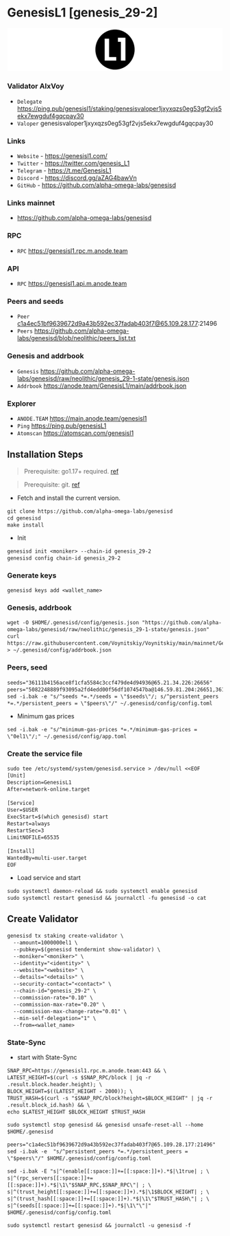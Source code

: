 # GenesisL1 [genesis_29-2]
![GenesisL1 Guide](https://github.com/Voynitskiy/Voynitskiy/blob/main/mainnet/GenesisL1/GenesisL1.png)
### Validator AlxVoy
* `Delegate` https://ping.pub/genesisl1/staking/genesisvaloper1jxyxqzs0eg53gf2vjs5ekx7ewgduf4gqcpay30
* `Valoper` genesisvaloper1jxyxqzs0eg53gf2vjs5ekx7ewgduf4gqcpay30
### Links
* `Website` - https://genesisl1.com/
* `Twitter` - https://twitter.com/genesis_L1
* `Telegram` - https://t.me/GenesisL1
* `Discord` - https://discord.gg/aZAG4bawVn
* `GitHub` - https://github.com/alpha-omega-labs/genesisd
### Links mainnet
* https://github.com/alpha-omega-labs/genesisd
### RPC
* `RPC` https://genesisl1.rpc.m.anode.team
### API
* `RPC` https://genesisl1.api.m.anode.team
### Peers and seeds
* `Peer` c1a4ec51bf9639672d9a43b592ec37fadab403f7@65.109.28.177:21496
* `Peers` https://github.com/alpha-omega-labs/genesisd/blob/neolithic/peers_list.txt
### Genesis and addrbook
* `Genesis` https://github.com/alpha-omega-labs/genesisd/raw/neolithic/genesis_29-1-state/genesis.json
* `Addrbook` https://anode.team/GenesisL1/main/addrbook.json
### Explorer
* `ANODE.TEAM` https://main.anode.team/genesisl1
* `Ping` https://ping.pub/genesisL1
* `Atomscan` https://atomscan.com/genesisl1
## Installation Steps
>Prerequisite: go1.17+ required. [ref](https://golang.org/doc/install)

>Prerequisite: git. [ref](https://github.com/git/git)

* Fetch and install the current version.
```shell
git clone https://github.com/alpha-omega-labs/genesisd
cd genesisd
make install
```
* Init
```
genesisd init <moniker> --chain-id genesis_29-2
genesisd config chain-id genesis_29-2
```

### Generate keys
```
genesisd keys add <wallet_name>
```
### Genesis, addrbook
```
wget -O $HOME/.genesisd/config/genesis.json "https://github.com/alpha-omega-labs/genesisd/raw/neolithic/genesis_29-1-state/genesis.json"
curl https://raw.githubusercontent.com/Voynitskiy/Voynitskiy/main/mainnet/GenesisL1/addrbook.json > ~/.genesisd/config/addrbook.json
```
### Peers, seed
```
seeds="36111b4156ace8f1cfa5584c3ccf479de4d94936@65.21.34.226:26656"
peers="5082248889f93095a2fd4edd00f56df1074547ba@146.59.81.204:26651,36111b4156ace8f1cfa5584c3ccf479de4d94936@65.21.34.226:26656,c23b3d58ccae0cf34fc12075c933659ff8cca200@95.217.207.154:26656,37d8aa8a31d66d663586ba7b803afd68c01126c4@65.21.134.70:26656,d7d4ea7a661c40305cab84ac227cdb3814df4e43@139.162.195.228:26656,be81a20b7134552e270774ec861c4998fabc2969@genesisl1.3ventures.io:26656"
sed -i.bak -e "s/^seeds *=.*/seeds = \"$seeds\"/; s/^persistent_peers *=.*/persistent_peers = \"$peers\"/" ~/.genesisd/config/config.toml
```
* Minimum gas prices
```
sed -i.bak -e "s/^minimum-gas-prices *=.*/minimum-gas-prices = \"0el1\"/;" ~/.genesisd/config/app.toml
```
### Create the service file
```
sudo tee /etc/systemd/system/genesisd.service > /dev/null <<EOF
[Unit]
Description=GenesisL1
After=network-online.target

[Service]
User=$USER
ExecStart=$(which genesisd) start
Restart=always
RestartSec=3
LimitNOFILE=65535

[Install]
WantedBy=multi-user.target
EOF
```
* Load service and start
```
sudo systemctl daemon-reload && sudo systemctl enable genesisd
sudo systemctl restart genesisd && journalctl -fu genesisd -o cat
```
## Create Validator
```
genesisd tx staking create-validator \
  --amount=1000000el1 \
  --pubkey=$(genesisd tendermint show-validator) \
  --moniker="<moniker>" \
  --identity="<identity>" \
  --website="<website>" \
  --details="<details>" \
  --security-contact="<contact>" \
  --chain-id="genesis_29-2" \
  --commission-rate="0.10" \
  --commission-max-rate="0.20" \
  --commission-max-change-rate="0.01" \
  --min-self-delegation="1" \
  --from=<wallet_name>
```
### State-Sync
* start with State-Sync
```
SNAP_RPC=https://genesisl1.rpc.m.anode.team:443 && \
LATEST_HEIGHT=$(curl -s $SNAP_RPC/block | jq -r .result.block.header.height); \
BLOCK_HEIGHT=$((LATEST_HEIGHT - 2000)); \
TRUST_HASH=$(curl -s "$SNAP_RPC/block?height=$BLOCK_HEIGHT" | jq -r .result.block_id.hash) && \
echo $LATEST_HEIGHT $BLOCK_HEIGHT $TRUST_HASH
```
```
sudo systemctl stop genesisd && genesisd unsafe-reset-all --home $HOME/.genesisd
```
```
peers="c1a4ec51bf9639672d9a43b592ec37fadab403f7@65.109.28.177:21496"
sed -i.bak -e  "s/^persistent_peers *=.*/persistent_peers = \"$peers\"/" $HOME/.genesisd/config/config.toml
```
```
sed -i.bak -E "s|^(enable[[:space:]]+=[[:space:]]+).*$|\1true| ; \
s|^(rpc_servers[[:space:]]+=[[:space:]]+).*$|\1\"$SNAP_RPC,$SNAP_RPC\"| ; \
s|^(trust_height[[:space:]]+=[[:space:]]+).*$|\1$BLOCK_HEIGHT| ; \
s|^(trust_hash[[:space:]]+=[[:space:]]+).*$|\1\"$TRUST_HASH\"| ; \
s|^(seeds[[:space:]]+=[[:space:]]+).*$|\1\"\"|" $HOME/.genesisd/config/config.toml
```
```
sudo systemctl restart genesisd && journalctl -u genesisd -f
```
